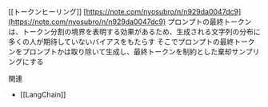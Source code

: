 

[[トークンヒーリング]]
[https://note.com/nyosubro/n/n929da0047dc9](https://note.com/nyosubro/n/n929da0047dc9)
プロンプトの最終トークンは、トークン分割の境界を表明する効果があるため、生成される文字列の分布に多くの人が期待していないバイアスをもたらす
そこでプロンプトの最終トークンをプロンプトかは取り除いて生成し、最終トークンを制約とした棄却サンプリングにする

関連
- [[LangChain]]
